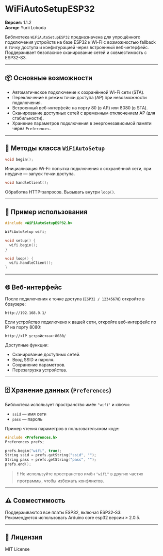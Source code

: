 # WiFiAutoSetupESP32

**Версия:** 1.1.2  
**Автор:** Yurii Loboda

Библиотека `WiFiAutoSetupESP32` предназначена для упрощённого подключения устройств на базе ESP32 к Wi-Fi с возможностью fallback в точку доступа и конфигурацией через встроенный веб-интерфейс. Поддерживает безопасное сканирование сетей и совместимость с ESP32-S3.

---

## 📦 Основные возможности

- Автоматическое подключение к сохранённой Wi-Fi сети (STA).
- Переключение в режим точки доступа (AP) при невозможности подключения.
- Встроенный веб-интерфейс на порту 80 (в AP) или 8080 (в STA).
- Сканирование доступных сетей с временным отключением AP (для стабильности).
- Хранение параметров подключения в энергонезависимой памяти через `Preferences`.

---

## 🔧 Методы класса `WiFiAutoSetup`

```cpp
void begin();
```
Инициализация Wi-Fi: попытка подключения к сохранённой сети, при неудаче — запуск точки доступа.

```cpp
void handleClient();
```
Обработка HTTP-запросов. Вызывать внутри `loop()`.

---

## 🧱 Пример использования

```cpp
#include <WiFiAutoSetupESP32.h>

WiFiAutoSetup wifi;

void setup() {
  wifi.begin();
}

void loop() {
  wifi.handleClient();
}
```

---

## 🌐 Веб-интерфейс

После подключения к точке доступа (`ESP32 / 12345678`) откройте в браузере:

```
http://192.168.0.1/
```

Если устройство подключено к вашей сети, откройте веб-интерфейс по IP на порту 8080:

```
http://<IP_устройства>:8080/
```

Доступные функции:
- Сканирование доступных сетей.
- Ввод SSID и пароля.
- Сохранение параметров.
- Перезагрузка устройства.

---

## 🗄 Хранение данных (`Preferences`)

Библиотека использует пространство имён `"wifi"` и ключи:

- `ssid` — имя сети
- `pass` — пароль

Пример чтения параметров в пользовательском коде:

```cpp
#include <Preferences.h>
Preferences prefs;

prefs.begin("wifi", true);
String ssid = prefs.getString("ssid", "");
String pass = prefs.getString("pass", "");
prefs.end();
```

> ❗ Не используйте пространство имён `"wifi"` в других частях программы, чтобы избежать конфликтов.

---

## ⚠️ Совместимость

Поддерживаются все платы ESP32, включая ESP32-S3.  
Рекомендуется использовать Arduino core esp32 версии ≥ 2.0.5.

---

## 📘 Лицензия

MIT License
